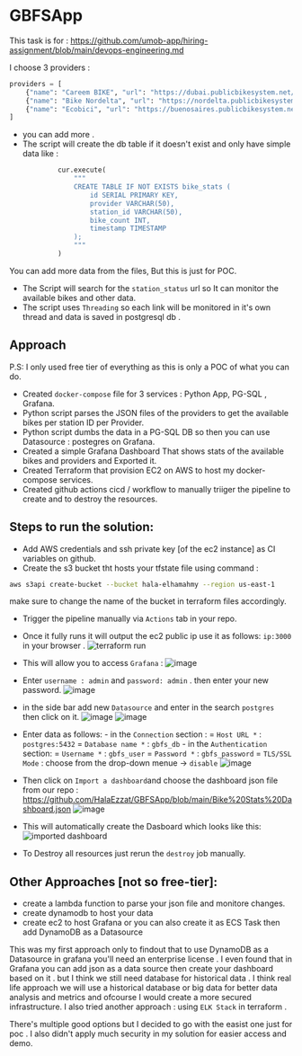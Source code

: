 # GBFSApp

 This task is for : https://github.com/umob-app/hiring-assignment/blob/main/devops-engineering.md

 I choose 3 providers : 
``` py
providers = [
    {"name": "Careem BIKE", "url": "https://dubai.publicbikesystem.net/customer/gbfs/v2/gbfs.json"},
    {"name": "Bike Nordelta", "url": "https://nordelta.publicbikesystem.net/ube/gbfs/v1/"},
    {"name": "Ecobici", "url": "https://buenosaires.publicbikesystem.net/ube/gbfs/v1/"}
]
```
- you can add more .
- The script will create the db table if it doesn't exist and only have simple data like :
```py
            cur.execute(
                """
                CREATE TABLE IF NOT EXISTS bike_stats (
                    id SERIAL PRIMARY KEY,
                    provider VARCHAR(50),
                    station_id VARCHAR(50),
                    bike_count INT,
                    timestamp TIMESTAMP
                );
                """
            )
```
  You can add more data from the files, But this is just for POC.
- The Script will search for the `station_status` url so It can monitor the available bikes and other data.
- The script uses `Threading` so each link will be monitored in it's own thread and data is saved in postgresql db .
## Approach

P.S: I only used free tier of everything as this is only a POC of what you can do.

- Created `docker-compose` file for 3 services : Python App, PG-SQL , Grafana.
- Python script parses the JSON files of the providers to get the available bikes per station ID per Provider.
- Python script dumbs the data in a PG-SQL DB so then you can use Datasource : postegres on Grafana.
- Created a simple Grafana Dashboard That shows stats of the available bikes and providers and Exported it.
- Created Terraform that provision EC2 on AWS to host my docker-compose services.
- Created github actions cicd / workflow to manually triiger the pipeline to create and to destroy the resources.

## Steps to run the solution:

- Add AWS credentials and ssh private key [of the ec2 instance] as CI variables on github.
- Create the s3 bucket tht hosts your tfstate file using command :
``` sh
aws s3api create-bucket --bucket hala-elhamahmy --region us-east-1
```
   make sure to change the name of the bucket in terraform files accordingly.
- Trigger the pipeline manually via `Actions` tab in your repo.
- Once it fully runs it will output the ec2 public ip use it as follows: `ip:3000` in your browser .
![terraform run](https://github.com/user-attachments/assets/08d5b4b2-d282-4266-bd9c-d11a7c1c09bf)
- This will allow you to access `Grafana` :
![image](https://github.com/user-attachments/assets/972f855d-06b2-4539-a9cf-7d0606143dec)

- Enter `username : admin` and `password: admin` . then enter your new password.
![image](https://github.com/user-attachments/assets/17e5ec27-d7a8-4570-90bb-5a6f073fea98)

- in the side bar add new `Datasource` and enter in the search `postgres` then click on it.
  ![image](https://github.com/user-attachments/assets/6e16eeec-d141-4b5a-980d-20a8d6c83a8b)
  ![image](https://github.com/user-attachments/assets/56472b86-e0bd-48e2-b03d-5d11512f84bc)

- Enter data as follows:
       - in the `Connection` section :
          = `Host URL *` : `postgres:5432`
          = `Database name *` : `gbfs_db`
       - in the `Authentication` section:
          = `Username *` : `gbfs_user`
          = `Password *` : `gbfs_password`
          = `TLS/SSL Mode` : choose from the drop-down menue -> `disable`
![image](https://github.com/user-attachments/assets/d0a83a0f-766f-4811-abd2-3a48b6437051)

- Then click on `Import a dashboard`and choose the dashboard json file from our repo : https://github.com/HalaEzzat/GBFSApp/blob/main/Bike%20Stats%20Dashboard.json
![image](https://github.com/user-attachments/assets/58b10bad-7ef7-4ea7-8fba-9f73948a993b)
- This will automatically create the Dasboard which looks like this:
![imported dashboard](https://github.com/user-attachments/assets/7fa6021c-450e-45a9-afd5-a6cf38394817)
- To Destroy all resources just rerun the `destroy` job manually.

## Other Approaches [not so free-tier]:

- create a lambda function to parse your json file and monitore changes.
- create dynamodb to host your data
- create ec2 to host Grafana or you can also create it as ECS Task then add DynamoDB as a Datasource

This was my first approach only to findout that to use DynamoDB as a Datasource in grafana you'll need an enterprise license .
I even found that in Grafana you can add json as a data source then create your dashboard based on it . but I think we still need database for historical data .
I think real life approach we will use a historical database or big data for better data analysis and metrics and ofcourse I would create a more secured infrastructure.
I also tried another approach : using `ELK Stack` in terraform .

There's multiple good options but I decided to go with the easist one just for poc . I also didn't apply much security in my solution for easier access and demo.
